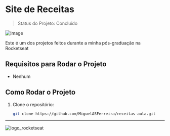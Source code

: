 # Site de Receitas

> Status do Projeto: Concluído

![image](https://github.com/user-attachments/assets/ab6fceae-cd51-4a74-89f0-39293c7e8d82)

Este é um dos projetos feitos durante a minha pós-graduação na Rocketseat

## Requisitos para Rodar o Projeto
 - Nenhum
## Como Rodar o Projeto

1. Clone o repositório:
   
   ```bash
   git clone https://github.com/MiguelASFerreira/receitas-aula.git

---
![logo_rocketseat](https://github.com/user-attachments/assets/e14b2dec-f2bb-451e-b650-bf83f767d714)

